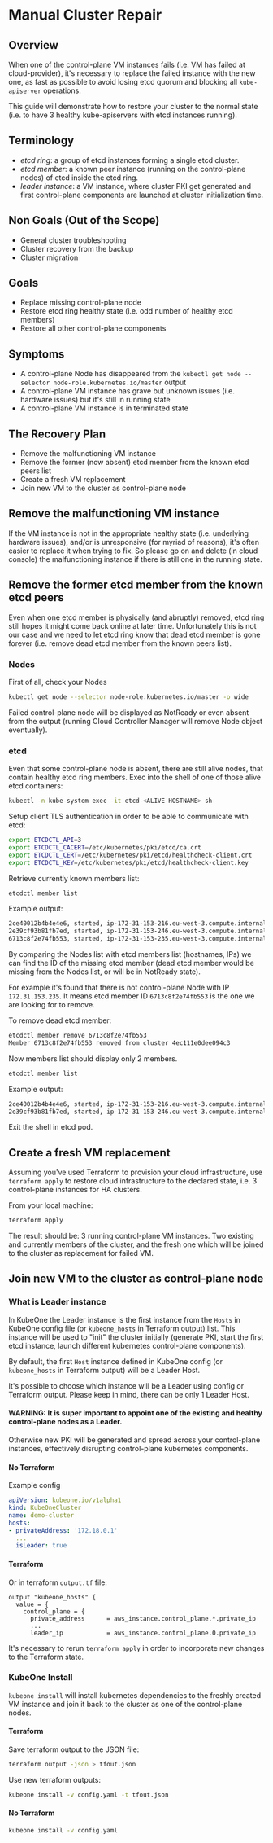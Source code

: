 # Manual Cluster Repair

## Overview
When one of the control-plane VM instances fails (i.e. VM has failed at
cloud-provider), it's necessary to replace the failed instance with the new one,
as fast as possible to avoid losing etcd quorum and blocking all
`kube-apiserver` operations.

This guide will demonstrate how to restore your cluster to the normal state
(i.e. to have 3 healthy kube-apiservers with etcd instances running).

## Terminology
* _etcd ring_: a group of etcd instances forming a single etcd cluster.
* _etcd member_: a known peer instance (running on the control-plane nodes) of
  etcd inside the etcd ring.
* _leader instance_: a VM instance, where cluster PKI get generated and first
  control-plane components are launched at cluster initialization time.

## Non Goals (Out of the Scope)
* General cluster troubleshooting
* Cluster recovery from the backup
* Cluster migration

## Goals
* Replace missing control-plane node
* Restore etcd ring healthy state (i.e. odd number of healthy etcd members)
* Restore all other control-plane components

## Symptoms
* A control-plane Node has disappeared from the `kubectl get node --selector node-role.kubernetes.io/master` output
* A control-plane VM instance has grave but unknown issues (i.e. hardware
  issues) but it's still in running state
* A control-plane VM instance is in terminated state

## The Recovery Plan
* Remove the malfunctioning VM instance
* Remove the former (now absent) etcd member from the known etcd peers list
* Create a fresh VM replacement
* Join new VM to the cluster as control-plane node

## Remove the malfunctioning VM instance
If the VM instance is not in the appropriate healthy state (i.e. underlying
hardware issues), and/or is unresponsive (for myriad of reasons), it's often
easier to replace it when trying to fix. So please go on and delete (in cloud
console) the malfunctioning instance if there is still one in the running state.

## Remove the former etcd member from the known etcd peers
Even when one etcd member is physically (and abruptly) removed, etcd ring still
hopes it might come back online at later time. Unfortunately this is not our
case and we need to let etcd ring know that dead etcd member is gone forever
(i.e. remove dead etcd member from the known peers list).

### Nodes
First of all, check your Nodes
```bash
kubectl get node --selector node-role.kubernetes.io/master -o wide
```

Failed control-plane node will be displayed as NotReady or even absent from the
output (running Cloud Controller Manager will remove Node object eventually).

### etcd
Even that some control-plane node is absent, there are still alive nodes, that
contain healthy etcd ring members. Exec into the shell of one of those alive
etcd containers:
```bash
kubectl -n kube-system exec -it etcd-<ALIVE-HOSTNAME> sh
```

Setup client TLS authentication in order to be able to communicate with etcd:
```bash
export ETCDCTL_API=3
export ETCDCTL_CACERT=/etc/kubernetes/pki/etcd/ca.crt
export ETCDCTL_CERT=/etc/kubernetes/pki/etcd/healthcheck-client.crt
export ETCDCTL_KEY=/etc/kubernetes/pki/etcd/healthcheck-client.key
```

Retrieve currently known members list:
```bash
etcdctl member list
```

Example output:
```bash
2ce40012b4b4e4e6, started, ip-172-31-153-216.eu-west-3.compute.internal, https://172.31.153.216:2380, https://172.31.153.216:2379, false
2e39cf93b81fb7ed, started, ip-172-31-153-246.eu-west-3.compute.internal, https://172.31.153.246:2380, https://172.31.153.246:2379, false
6713c8f2e74fb553, started, ip-172-31-153-235.eu-west-3.compute.internal, https://172.31.153.235:2380, https://172.31.153.235:2379, false
```

By comparing the Nodes list with etcd members list (hostnames, IPs) we can find
the ID of the missing etcd member (dead etcd member would be missing from the
Nodes list, or will be in NotReady state).

For example it's found that there is not control-plane Node with IP
`172.31.153.235`. It means etcd member ID `6713c8f2e74fb553` is the one we are
looking for to remove.

To remove dead etcd member:
```bash
etcdctl member remove 6713c8f2e74fb553
Member 6713c8f2e74fb553 removed from cluster 4ec111e0dee094c3
```

Now members list should display only 2 members.
```bash
etcdctl member list
```

Example output:
```bash
2ce40012b4b4e4e6, started, ip-172-31-153-216.eu-west-3.compute.internal, https://172.31.153.216:2380, https://172.31.153.216:2379, false
2e39cf93b81fb7ed, started, ip-172-31-153-246.eu-west-3.compute.internal, https://172.31.153.246:2380, https://172.31.153.246:2379, false
```

Exit the shell in etcd pod.

## Create a fresh VM replacement
Assuming you've used Terraform to provision your cloud infrastructure, use
`terraform apply` to restore cloud infrastructure to the declared state, i.e. 3
control-plane instances for HA clusters.

From your local machine:
```bash
terraform apply
```

The result should be: 3 running control-plane VM instances. Two existing and currently members
of the cluster, and the fresh one which will be joined to the cluster as
replacement for failed VM.

## Join new VM to the cluster as control-plane node

### What is Leader instance
In KubeOne the Leader instance is the first instance from the `Hosts` in KubeOne
config file (or `kubeone_hosts` in Terraform output) list. This instance will be
used to "init" the cluster initially (generate PKI, start the first etcd
instance, launch different kubernetes control-plane components).

By default, the first `Host` instance defined in KubeOne config (or
`kubeone_hosts` in Terraform output) will be a Leader Host.

It's possible to choose which instance will be a Leader using config or
Terraform output. Please keep in mind, there can be only 1 Leader Host.

#### WARNING: It is super important to appoint one of the existing and healthy control-plane nodes as a Leader.
Otherwise new PKI will be generated and spread across your control-plane
instances, effectively disrupting control-plane kubernetes components.

#### No Terraform
Example config
```yaml
apiVersion: kubeone.io/v1alpha1
kind: KubeOneCluster
name: demo-cluster
hosts:
- privateAddress: '172.18.0.1'
  ...
  isLeader: true
```

#### Terraform
Or in terraform `output.tf` file:
```
output "kubeone_hosts" {
  value = {
    control_plane = {
      private_address      = aws_instance.control_plane.*.private_ip
      ...
      leader_ip            = aws_instance.control_plane.0.private_ip
```

It's necessary to rerun `terraform apply` in order to incorporate new changes to
the Terraform state.

### KubeOne Install
`kubeone install` will install kubernetes dependencies to the freshly created
VM instance and join it back to the cluster as one of the control-plane nodes.

#### Terraform
Save terraform output to the JSON file:
```bash
terraform output -json > tfout.json
```

Use new terraform outputs:
```bash
kubeone install -v config.yaml -t tfout.json
```

#### No Terraform
```bash
kubeone install -v config.yaml
```
